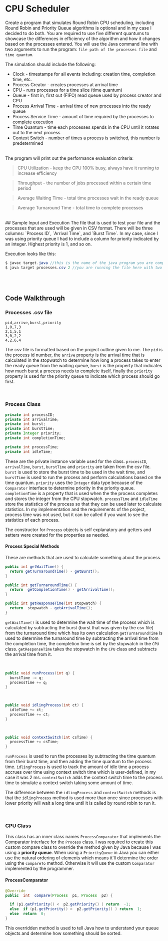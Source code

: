 ﻿# CPU Scheduler
Create a program that simulates Round Robin CPU scheduling, including Round Robin and Priority Queue algorithms is optional and in my case I decided to do both. You are required to use five different quantums to showcase the differences in efficiency of the algorithm and how it changes based on the processes entered. You will use the Java command line with two arguments to run the program: `file path of the processes file` and `time quantum`. 

The simulation should include the following:
* Clock - timestamps for all events including: creation time, completion time, etc.
* Process Creator - creates processes at arrival time
* CPU - runs processes for a time slice (time quantum)
* Queue - first in, first out (FIFO) read queue used by process creator and CPU
* Process Arrival Time - arrival time of new processes into the ready queue
* Process Service Time - amount of time required by the processes to complete execution
* Time Quantum - time each processes spends in the CPU until it rotates out to the next process
* Context Switch - number of times a process is switched, this number is predetermined

<br/>
The program will print out the performance evaluation criteria:

> CPU Utilization - keep the CPU 100% busy, always have it running to increase efficiency

> Throughput - the number of jobs processed within a certain time period

> Average Waiting Time - total time processes wait in the ready queue

> Average Turnaround Time - total time to complete processes

<br/>
## Sample Input and Execution
The file that is used to test your file and the processes that are used will be given in CSV format. There will be three columns: `Process ID`, `Arrival Time`, and `Burst Time`. In my case, since I was using priority queue I had to include a column for priority indicated by an integer. Highest priority is 1, and so on. 

Execution looks like this:
```java
$ javac target.java //this is the name of the java program you are compiling
$ java target processes.csv 2 //you are running the file here with two arguments of file path and time quantum
```

<br/><br/>
## Code Walkthrough
### Processes .csv file
```
pid,arrive,burst,priority
1,0,7,3
2,1,5,1
3,0,2,2
4,2,6,4
```

The csv file is formatted based on the project outline given to me. The `pid` is the process id number, the `arrive` property is the arrival time that is calculated in the stopwatch to determine how long a process takes to enter the ready queue from the waiting queue, `burst` is the property that indicates how much burst a process needs to complete itself, finally the `priority` property is used for the priority queue to indicate which process should go first. 

<br/>

### Process Class
```java
private int processID;
private int arrivalTime;
private int burst;
private int burstTime;
private Integer priority;
private int completionTime;

private int processTime;
private int idleTime;
```

These are the private instance variable used for the class. `processID`, `arrivalTime`, `burst`, `burstTime` and `priority` are taken from the csv file. `burst` is used to store the burst time to be used in the wait time, and `burstTime` is used to run the process and perform calculations based on the time quantum.  `priority` uses the `Integer` data type because of the `Comparator` interface to determine priority in the priority queue. 
`completionTime` is a property that is used when the the process completes and stores the integer from the CPU stopwatch. 
`processTime` and `idleTime` store the statistics of the process so that they can be used later to calculate statistics. In my implementation and the requirements of the project, process time was not used, but it can be called if you want to see the statistics of each process. 

The constructor for `Process` objects is self explanatory and getters and setters were created for the properties as needed.

#### Process Special Methods
These are methods that are used to calculate something about the process.

```java
public int getWaitTime() {
  return getTurnaroundTime() - getBurst();
}

public int getTurnaroundTime() {
  return  getCompletionTime() - getArrivalTime();
}

public int getResponseTime(int stopwatch) {
  return  stopwatch - getArrivalTime();
}
```
`getWaitTime()` is used to determine the wait time of the process which is calculated by subtracting the burst (burst that was given by the csv file) from the turnaround time which has its own calculation
`getTurnaroundTime`  is used to determine the turnaround time by subtracting the arrival time from the completion time, the completion time is set by the stopwatch in the `CPU` class.
`getResponseTime` takes the stopwatch in the `CPU` class and subtracts the arrival time from it. 

<br/>

```java
public void runProcess(int q) {
  burstTime -= q;
  processTime += q;
}

  

public void idlingProcess(int ct) {
  idleTime += ct;
  processTime += ct;
}

  

public void contextSwitch(int csTime) {
  processTime += csTime;
}
```
`runProcess` is used to run the processes by subtracting the time quantum from their burst time, and then adding the time quantum to the process time.
`idlingProcess` is used to track the amount of idle time a process accrues over time using context switch time which is user-defined, in my case it was 2 ms.
`contextSwitch` adds the context switch time to the process time to simulate a context switch taking some amount of time.

The difference between the `idlingProcess` and `contextSwitch` methods is that the `idlingProcess` method is used more than once since processes with lower priority will wait a long time until it is called by round robin to run it. 

<br/>

### CPU Class

This class has an inner class names `ProcessComparator` that implements the Comparator interface for the `Process` class. I was required to create this custom compare class to override the method given by Java because I was using a **priority queue**. When using a `PriorityQueue` in Java you can either use the natural ordering of elements which means it'll determine the order using the `compareTo` method. Otherwise it will use the custom `Comparator` implemented by the programmer. 

#### ProcessComparator

```java
@Override
public  int  compare(Process  p1, Process  p2) {

  if (p1.getPriority() <  p2.getPriority() ) return  -1;
  else  if (p1.getPriority() >  p2.getPriority() ) return  1;
  else  return  0;
}
```

This overridden method is used to tell Java how to understand your queue objects and determine how something should be sorted.


<!--stackedit_data:
eyJoaXN0b3J5IjpbLTEzODgzMjkxMzAsLTE3Njk5NDc4NzQsLT
E1MjEwMjMzNDIsLTIxMjE5ODQyMDQsMTg3ODM4NzA1MCwxNTcw
MDYxOTgyLDEzNTQ2Mjk1NzIsNjU5Mjg0MTAsOTg3MTI1OTAyLD
U2ODkwNzY5NCw1MzI4MTkwMF19
-->